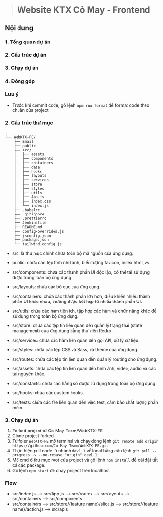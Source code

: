 > # Website KTX Cỏ May - Frontend

## Nội dung
### 1. Tổng quan dự án

### 2. Cấu trúc dự án

### 3. Chạy dự án

### 4. Đóng góp

### Lưu ý

- Trước khi commit code, gõ lệnh `npm run format` để format code theo chuẩn của project

### 2. Cấu trúc thư mục
```
.
└── WebKTX-FE/
    ├── Email
    ├── public
    ├── src/
    │   ├── assets
    │   ├── components
    │   ├── containers
    │   ├── data
    │   ├── hooks
    │   ├── layouts
    │   ├── services
    │   ├── store
    │   ├── styles
    │   ├── utils
    │   ├── App.js
    │   ├── index.css
    │   └── index.js
    ├── .babelrc
    ├── .gitignore
    ├── .prettierrc
    ├── Jenkinsfile
    ├── README.md
    ├── config-overrides.js
    ├── jsconfig.json
    ├── package.json
    └── tailwind.config.js
```
- src: là thư mục chính chứa toàn bộ mã nguồn của ứng dụng.

- public: chứa các tệp tĩnh như ảnh, biểu tượng favicon, index.html, vv.

- src/components: chứa các thành phần UI độc lập, có thể tái sử dụng được trong toàn bộ ứng dụng.

- src/layouts: chứa các bố cục của ứng dụng.

- src/containers: chứa các thành phần lớn hơn, điều khiển nhiều thành phần UI khác nhau, thường được kết hợp từ nhiều thành phần UI.

- src/utils: chứa các hàm tiện ích, tập hợp các hàm và chức năng khác để sử dụng trong toàn bộ ứng dụng.

- src/store: chứa các tệp tin liên quan đến quản lý trạng thái (state management) của ứng dụng bằng thư viện Redux.

- src/services: chứa các hàm liên quan đến gọi API, xử lý dữ liệu.

- src/styles: chứa các tệp CSS và Sass, và theme của ứng dụng.

- src/routes: chứa các tệp tin liên quan đến quản lý routing cho ứng dụng.

- src/assets: chứa các tệp tin liên quan đến hình ảnh, video, audio và các tài nguyên khác.

- src/constants: chứa các hằng số được sử dụng trong toàn bộ ứng dụng.

- src/hooks: chứa các custom hooks.

- src/tests: chứa các file liên quan đến việc test, đảm bảo chất lượng phần mềm.

### 3. Chạy dự án
1. Forked project từ Co-May-Team/WebKTX-FE
2. Clone project forked
3. Từ foler `WebKTX-FE` mở terminal và chạy dòng lệnh `git remote add origin https://github.com/Co-May-Team/WebKTX-FE.git`
4. Thực hiện pull code từ nhánh `dev1.1` về local bằng câu lệnh `git pull --progress -v --no-rebase "origin" dev1.1`
5. Mở cmd ở thư mục root của project và gõ lệnh `npm install` để cài đặt tất cả các package.
6. Gõ lệnh `npm start` để chạy project trên localhost.

### Flow

- src/index.js --> src/App.js --> src/routes --> src/layouts --> src/containers --> src/components
- src/containers --> src/store/{feature name}/slice.js --> src/store/{feature name}/action.js --> src/apis
